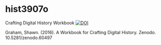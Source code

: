 # hist3907o
Crafting Digital History Workbook
[![DOI](https://zenodo.org/badge/doi/10.5281/zenodo.60497.svg)](http://dx.doi.org/10.5281/zenodo.60497)

Graham, Shawn. (2016). A Workbook for Crafting Digital History. Zenodo. 10.5281/zenodo.60497
